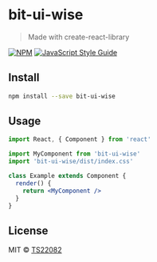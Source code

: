 # bit-ui-wise

> Made with create-react-library

[![NPM](https://img.shields.io/npm/v/bit-ui-wise.svg)](https://www.npmjs.com/package/bit-ui-wise) [![JavaScript Style Guide](https://img.shields.io/badge/code_style-standard-brightgreen.svg)](https://standardjs.com)

## Install

```bash
npm install --save bit-ui-wise
```

## Usage

```jsx
import React, { Component } from 'react'

import MyComponent from 'bit-ui-wise'
import 'bit-ui-wise/dist/index.css'

class Example extends Component {
  render() {
    return <MyComponent />
  }
}
```

## License

MIT © [TS22082](https://github.com/alphaworks-react-team/bit-ui-wise)

